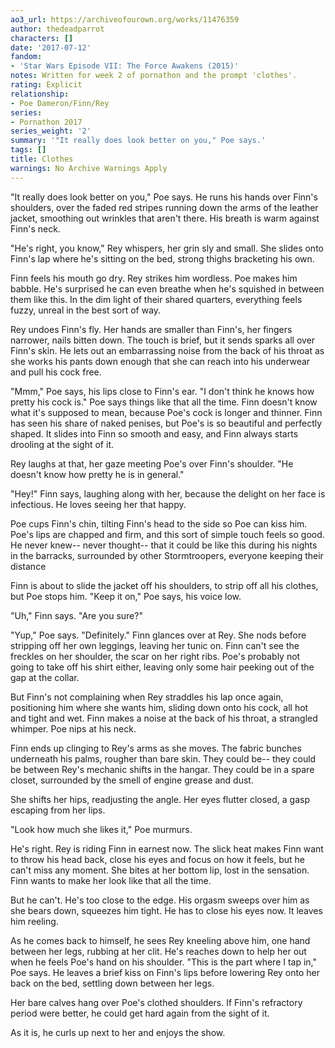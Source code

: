 ```yaml
---
ao3_url: https://archiveofourown.org/works/11476359
author: thedeadparrot
characters: []
date: '2017-07-12'
fandom:
- 'Star Wars Episode VII: The Force Awakens (2015)'
notes: Written for week 2 of pornathon and the prompt 'clothes'.
rating: Explicit
relationship:
- Poe Dameron/Finn/Rey
series:
- Pornathon 2017
series_weight: '2'
summary: '"It really does look better on you," Poe says.'
tags: []
title: Clothes
warnings: No Archive Warnings Apply
---
```


"It really does look better on you," Poe says. He runs his hands over Finn's shoulders, over the faded red stripes running down the arms of the leather jacket, smoothing out wrinkles that aren't there. His breath is warm against Finn's neck.

"He's right, you know," Rey whispers, her grin sly and small. She slides onto Finn's lap where he's sitting on the bed, strong thighs bracketing his own. 

Finn feels his mouth go dry. Rey strikes him wordless. Poe makes him babble. He's surprised he can even breathe when he's squished in between them like this. In the dim light of their shared quarters, everything feels fuzzy, unreal in the best sort of way.

Rey undoes Finn's fly. Her hands are smaller than Finn's, her fingers narrower, nails bitten down. The touch is brief, but it sends sparks all over Finn's skin. He lets out an embarrassing noise from the back of his throat as she works his pants down enough that she can reach into his underwear and pull his cock free. 

"Mmm," Poe says, his lips close to Finn's ear. "I don't think he knows how pretty his cock is." Poe says things like that all the time. Finn doesn't know what it's supposed to mean, because Poe's cock is longer and thinner. Finn has seen his share of naked penises, but Poe's is so beautiful and perfectly shaped. It slides into Finn so smooth and easy, and Finn always starts drooling at the sight of it.

Rey laughs at that, her gaze meeting Poe's over Finn's shoulder. "He doesn't know how pretty he is in general."

"Hey!" Finn says, laughing along with her, because the delight on her face is infectious. He loves seeing her that happy.

Poe cups Finn's chin, tilting Finn's head to the side so Poe can kiss him. Poe's lips are chapped and firm, and this sort of simple touch feels so good. He never knew-- never thought-- that it could be like this during his nights in the barracks, surrounded by other Stormtroopers, everyone keeping their distance

Finn is about to slide the jacket off his shoulders, to strip off all his clothes, but Poe stops him. "Keep it on," Poe says, his voice low.

"Uh," Finn says. "Are you sure?" 

"Yup," Poe says. "Definitely." Finn glances over at Rey. She nods before stripping off her own leggings, leaving her tunic on. Finn can't see the freckles on her shoulder, the scar on her right ribs. Poe's probably not going to take off his shirt either, leaving only some hair peeking out of the gap at the collar.

But Finn's not complaining when Rey straddles his lap once again, positioning him where she wants him, sliding down onto his cock, all hot and tight and wet. Finn makes a noise at the back of his throat, a strangled whimper. Poe nips at his neck.

Finn ends up clinging to Rey's arms as she moves. The fabric bunches underneath his palms, rougher than bare skin. They could be-- they could be between Rey's mechanic shifts in the hangar. They could be in a spare closet, surrounded by the smell of engine grease and dust.

She shifts her hips, readjusting the angle. Her eyes flutter closed, a gasp escaping from her lips.

"Look how much she likes it," Poe murmurs.

He's right. Rey is riding Finn in earnest now. The slick heat makes Finn want to throw his head back, close his eyes and focus on how it feels, but he can't miss any moment. She bites at her bottom lip, lost in the sensation. Finn wants to make her look like that all the time.

But he can't. He's too close to the edge. His orgasm sweeps over him as she bears down, squeezes him tight. He has to close his eyes now. It leaves him reeling.

As he comes back to himself, he sees Rey kneeling above him, one hand between her legs, rubbing at her clit. He's reaches down to help her out when he feels Poe's hand on his shoulder. "This is the part where I tap in," Poe says. He leaves a brief kiss on Finn's lips before lowering Rey onto her back on the bed, settling down between her legs. 

Her bare calves hang over Poe's clothed shoulders. If Finn's refractory period were better, he could get hard again from the sight of it.

As it is, he curls up next to her and enjoys the show.